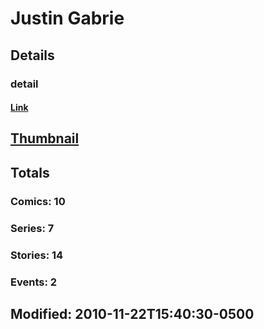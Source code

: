# Justin  Gabrie 
## Details
### detail
#### [Link](http://marvel.com/comics/creators/10022/justin_gabrie?utm_campaign=apiRef&utm_source=225578a89fc76f3d20fbffda5d17a88d)
## [Thumbnail](http://i.annihil.us/u/prod/marvel/i/mg/b/40/image_not_available.jpg)
## Totals
### Comics: 10
### Series: 7
### Stories: 14
### Events: 2
## Modified: 2010-11-22T15:40:30-0500